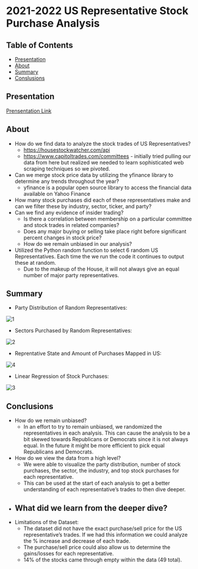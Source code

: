 # 2021-2022 US Representative Stock Purchase Analysis

## Table of Contents

- [Presentation](#presentation)
- [About](#about)
- [Summary](#summary)
- [Conslusions](#conclusions)

## Presentation
[Prensentation Link](https://docs.google.com/presentation/d/1566EIw72dbnHjdzGT4L8z6EjFDt7xXnrDXf92rDtq6I/edit#slide=id.g207732c85b3_0_87)

## About
- How do we find data to analyze the stock trades of US Representatives? 
  - https://housestockwatcher.com/api
  - https://www.capitoltrades.com/committees - initially tried pulling our data from here but realized we needed to learn sophisticated web scraping techniques so we pivoted.
- Can we merge stock price data by utilizing the yfinance library to determine any trends throughout the year? 
  - yfinance is a popular open source library to access the financial data available on Yahoo Finance
- How many stock purchases did each of these representatives make and can we filter these by industry, sector, ticker, and party?
- Can we find any evidence of insider trading?
  - Is there a correlation between membership on a particular committee and stock trades in related companies?
  - Does any major buying or selling take place right before significant percent changes in stock price?
  - How do we remain unbiased in our analysis?
- Utilized the Python random function to select 6 random US Representatives. Each time the we run the code it continues to output these at random. 
  - Due to the makeup of the House, it will not always give an equal number of major party representatives.

## Summary
- Party Distribution of Random Representatives:

![1](https://user-images.githubusercontent.com/10196762/218613593-067547ae-191f-4b24-bbc4-cb0ab9b6c815.jpg)

- Sectors Purchased by Random Representatives:

![2](https://user-images.githubusercontent.com/10196762/218613648-3b2f56be-cdca-4e69-8708-5bcadc0c7364.jpg)

- Reprentative State and Amount of Purchases Mapped in US:

![4](https://user-images.githubusercontent.com/10196762/218613709-2a2291b5-ddf6-4f87-bed5-4ee18600ed5e.png)

- Linear Regression of Stock Purchases:

![3](https://user-images.githubusercontent.com/10196762/218613742-94e291a5-460a-44d8-b011-fcd9300b5d02.png)

## Conclusions
- How do we remain unbiased? 
  - In an effort to try to remain unbiased, we randomized the representatives in each analysis. This can cause the analysis to be a bit skewed towards Republicans or Democrats since it is not always equal. In the future it might be more efficient to pick equal Republicans and Democrats. 
- How do we view the data from a high level?
  - We were able to visualize the party distribution, number of stock purchases, the sector, the industry, and top stock purchases for each representative. 
  - This can be used at the start of each analysis to get a better understanding of each representative’s trades to then dive deeper.
- What did we learn from the deeper dive?
  - 
- Limitations of the Dataset:
  - The dataset did not have the exact purchase/sell price for the US representative’s trades. If we had this information we could analyze the % increase and decrease of each trade. 
  - The purchase/sell price could also allow us to determine the gains/losses for each representative.
  - 14% of the stocks came through empty within the data (49 total).


